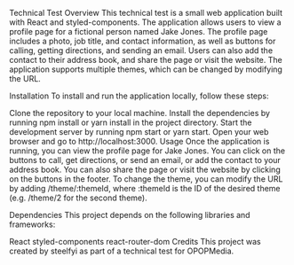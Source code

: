 Technical Test
Overview
This technical test is a small web application built with React and styled-components. The application allows users to view a profile page for a fictional person named Jake Jones. The profile page includes a photo, job title, and contact information, as well as buttons for calling, getting directions, and sending an email. Users can also add the contact to their address book, and share the page or visit the website. The application supports multiple themes, which can be changed by modifying the URL.

Installation
To install and run the application locally, follow these steps:

Clone the repository to your local machine.
Install the dependencies by running npm install or yarn install in the project directory.
Start the development server by running npm start or yarn start.
Open your web browser and go to http://localhost:3000.
Usage
Once the application is running, you can view the profile page for Jake Jones. You can click on the buttons to call, get directions, or send an email, or add the contact to your address book. You can also share the page or visit the website by clicking on the buttons in the footer. To change the theme, you can modify the URL by adding /theme/:themeId, where :themeId is the ID of the desired theme (e.g. /theme/2 for the second theme).

Dependencies
This project depends on the following libraries and frameworks:

React
styled-components
react-router-dom
Credits
This project was created by steelfyi as part of a technical test for OPOPMedia.
